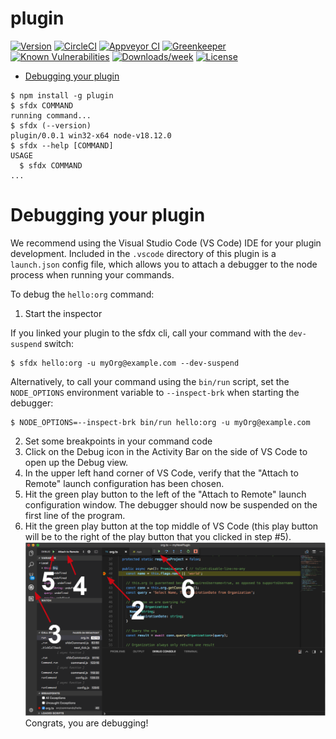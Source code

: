plugin
======



[![Version](https://img.shields.io/npm/v/plugin.svg)](https://npmjs.org/package/plugin)
[![CircleCI](https://circleci.com/gh/github/plugin/tree/master.svg?style=shield)](https://circleci.com/gh/github/plugin/tree/master)
[![Appveyor CI](https://ci.appveyor.com/api/projects/status/github/github/plugin?branch=master&svg=true)](https://ci.appveyor.com/project/heroku/plugin/branch/master)
[![Greenkeeper](https://badges.greenkeeper.io/github/plugin.svg)](https://greenkeeper.io/)
[![Known Vulnerabilities](https://snyk.io/test/github/github/plugin/badge.svg)](https://snyk.io/test/github/github/plugin)
[![Downloads/week](https://img.shields.io/npm/dw/plugin.svg)](https://npmjs.org/package/plugin)
[![License](https://img.shields.io/npm/l/plugin.svg)](https://github.com/github/plugin/blob/master/package.json)

<!-- toc -->
* [Debugging your plugin](#debugging-your-plugin)
<!-- tocstop -->
<!-- install -->
<!-- usage -->
```sh-session
$ npm install -g plugin
$ sfdx COMMAND
running command...
$ sfdx (--version)
plugin/0.0.1 win32-x64 node-v18.12.0
$ sfdx --help [COMMAND]
USAGE
  $ sfdx COMMAND
...
```
<!-- usagestop -->
<!-- commands -->

<!-- commandsstop -->
<!-- debugging-your-plugin -->
# Debugging your plugin
We recommend using the Visual Studio Code (VS Code) IDE for your plugin development. Included in the `.vscode` directory of this plugin is a `launch.json` config file, which allows you to attach a debugger to the node process when running your commands.

To debug the `hello:org` command: 
1. Start the inspector
  
If you linked your plugin to the sfdx cli, call your command with the `dev-suspend` switch: 
```sh-session
$ sfdx hello:org -u myOrg@example.com --dev-suspend
```
  
Alternatively, to call your command using the `bin/run` script, set the `NODE_OPTIONS` environment variable to `--inspect-brk` when starting the debugger:
```sh-session
$ NODE_OPTIONS=--inspect-brk bin/run hello:org -u myOrg@example.com
```

2. Set some breakpoints in your command code
3. Click on the Debug icon in the Activity Bar on the side of VS Code to open up the Debug view.
4. In the upper left hand corner of VS Code, verify that the "Attach to Remote" launch configuration has been chosen.
5. Hit the green play button to the left of the "Attach to Remote" launch configuration window. The debugger should now be suspended on the first line of the program. 
6. Hit the green play button at the top middle of VS Code (this play button will be to the right of the play button that you clicked in step #5).
<br><img src=".images/vscodeScreenshot.png" width="480" height="278"><br>
Congrats, you are debugging!
